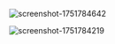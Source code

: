
![screenshot-1751784642](https://github.com/user-attachments/assets/deb1bddd-794c-46f0-a8b9-09ec53e14dcc)

![screenshot-1751784219](https://github.com/user-attachments/assets/9ae8c35f-8e67-4134-a8db-93a7f6b5bfb3)
